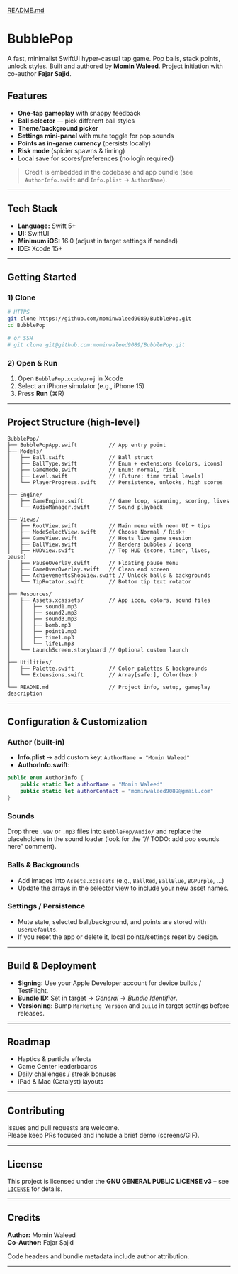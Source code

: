 [README.md](https://github.com/user-attachments/files/22383245/README.md)
# BubblePop

A fast, minimalist SwiftUI hyper-casual tap game. Pop balls, stack points, unlock styles. Built and authored by **Momin Waleed**. Project initiation with co-author **Fajar Sajid**.

## Features
-  **One-tap gameplay** with snappy feedback
-  **Ball selector** — pick different ball styles
-  **Theme/background picker**
-  **Settings mini-panel** with mute toggle for pop sounds
-  **Points as in-game currency** (persists locally)
-  **Risk mode** (spicier spawns & timing)
-  Local save for scores/preferences (no login required)

> Credit is embedded in the codebase and app bundle (see `AuthorInfo.swift` and `Info.plist` → `AuthorName`).

---

## Tech Stack
- **Language:** Swift 5+
- **UI:** SwiftUI
- **Minimum iOS:** 16.0 (adjust in target settings if needed)
- **IDE:** Xcode 15+

---

## Getting Started

### 1) Clone
```bash
# HTTPS
git clone https://github.com/mominwaleed9089/BubblePop.git
cd BubblePop

# or SSH
# git clone git@github.com:mominwaleed9089/BubblePop.git
```

### 2) Open & Run
1. Open `BubblePop.xcodeproj` in Xcode  
2. Select an iPhone simulator (e.g., iPhone 15)  
3. Press **Run** (⌘R)

---

## Project Structure (high-level)

```
BubblePop/
├── BubblePopApp.swift          // App entry point
├── Models/
│   ├── Ball.swift              // Ball struct
│   ├── BallType.swift          // Enum + extensions (colors, icons)
│   ├── GameMode.swift          // Enum: normal, risk
│   ├── Level.swift             // (Future: time trial levels)
│   └── PlayerProgress.swift    // Persistence, unlocks, high scores
│
├── Engine/
│   ├── GameEngine.swift        // Game loop, spawning, scoring, lives
│   └── AudioManager.swift      // Sound playback
│
├── Views/
│   ├── RootView.swift          // Main menu with neon UI + tips
│   ├── ModeSelectView.swift    // Choose Normal / Risk+
│   ├── GameView.swift          // Hosts live game session
│   ├── BallView.swift          // Renders bubbles / icons
│   ├── HUDView.swift           // Top HUD (score, timer, lives, pause)
│   ├── PauseOverlay.swift      // Floating pause menu
│   ├── GameOverOverlay.swift   // Clean end screen
│   ├── AchievementsShopView.swift // Unlock balls & backgrounds
│   └── TipRotator.swift        // Bottom tip text rotator
│
├── Resources/
│   ├── Assets.xcassets/        // App icon, colors, sound files
│   │   ├── sound1.mp3
│   │   ├── sound2.mp3
│   │   ├── sound3.mp3
│   │   ├── bomb.mp3
│   │   ├── point1.mp3
│   │   ├── time1.mp3
│   │   └── life1.mp3
│   └── LaunchScreen.storyboard // Optional custom launch
│
├── Utilities/
│   ├── Palette.swift           // Color palettes & backgrounds
│   └── Extensions.swift        // Array[safe:], Color(hex:)
│
└── README.md                   // Project info, setup, gameplay description

```

---

## Configuration & Customization

### Author (built-in)
- **Info.plist** → add custom key: `AuthorName = "Momin Waleed"`  
- **AuthorInfo.swift**:
```swift
public enum AuthorInfo {
    public static let authorName = "Momin Waleed"
    public static let authorContact = "mominwaleed9089@gmail.com" 
}
```

### Sounds
Drop three `.wav` or `.mp3` files into `BubblePop/Audio/` and replace the placeholders in the sound loader (look for the “// TODO: add pop sounds here” comment).

### Balls & Backgrounds
- Add images into `Assets.xcassets` (e.g., `BallRed`, `BallBlue`, `BGPurple`, …)  
- Update the arrays in the selector view to include your new asset names.

### Settings / Persistence
- Mute state, selected ball/background, and points are stored with `UserDefaults`.  
- If you reset the app or delete it, local points/settings reset by design.

---

## Build & Deployment

- **Signing:** Use your Apple Developer account for device builds / TestFlight.  
- **Bundle ID:** Set in target → *General* → *Bundle Identifier*.  
- **Versioning:** Bump `Marketing Version` and `Build` in target settings before releases.

---

## Roadmap
- Haptics & particle effects  
- Game Center leaderboards  
- Daily challenges / streak bonuses  
- iPad & Mac (Catalyst) layouts

---

## Contributing
Issues and pull requests are welcome.  
Please keep PRs focused and include a brief demo (screens/GIF).

---

## License
This project is licensed under the **GNU GENERAL PUBLIC LICENSE v3** – see [`LICENSE`](./LICENSE) for details.

---

## Credits
**Author:** Momin Waleed  
**Co-Author:** Fajar Sajid

Code headers and bundle metadata include author attribution.

---

